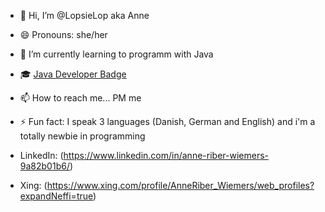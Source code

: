 - 👋 Hi, I’m @LopsieLop aka Anne
- 😄 Pronouns: she/her
- 🌱 I’m currently learning to programm with Java
- 🎓 [Java Developer Badge](https://www.sgd.de/zertifikat-validierung.html?credential=796b8fdb-3f05-4242-a689-36171f8b3bb2) 
- 📫 How to reach me... PM me 

- ⚡ Fun fact: I speak 3 languages (Danish, German and English) and i'm a totally newbie in programming

- LinkedIn: (https://www.linkedin.com/in/anne-riber-wiemers-9a82b01b6/)
- Xing: (https://www.xing.com/profile/AnneRiber_Wiemers/web_profiles?expandNeffi=true)


<!---
LopsieLop/LopsieLop is a ✨ special ✨ repository because its `README.md` (this file) appears on your GitHub profile.
You can click the Preview link to take a look at your changes.
--->
